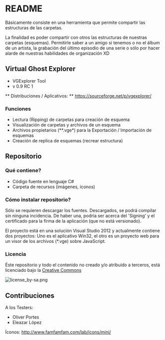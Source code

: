 # README #

Básicamente consiste en una herramienta que permite compartir las estructuras de las carpetas.

La finalidad es poder compartir con otros las estructuras de nuestras carpetas (esquemas). Permitirle saber a un amigo si tenemos o no el álbum de un artista, la grabación del último episodio de una serie o sólo por hacer alarde de nuestras habilidades de organización XD


## Virtual Ghost Explorer ##

* VGExplorer Tool
* v 0.9 RC 1

** Distribuciones / Aplicativos: ** https://sourceforge.net/p/vgexplorer/

### Funciones ###

* Lectura (Ripping) de carpetas para creación de esquema
* Visualización de carpetas y archivos de un esquema
* Archivos propietarios (**.vge*) para la Exportación / Importación de esquemas
* Creación de replica de esquemas (recrear estructura)


## Repositorio ##


### Qué contiene? ###

* Código fuente en lenguaje C#
* Carpeta de recursos (imágenes, íconos)


### Cómo instalar repositorio? ###

Sólo se requieren descargar los fuentes.
Descargados, se podrá compilar sin ninguna incidencia.
De haber una, podría ser acerca del 'Signing' y el certificado para la firma de la aplicación (que no está versionado).

El proyecto está en una solución Visual Studio 2012 y actualmente contiene dos proyectos: Uno es el aplicativo Win32, el otro es un proyecto web para un visor de los archivos (*.vge) sobre JavaScript.


### Licencia ###

Éste repositorio y todo el contenido no creado y/o atribuido a terceros, está licenciado bajo la [Creative Commons](https://creativecommons.org/licenses/by-sa/4.0/)

![license_by-sa.png](https://bitbucket.org/repo/dgG8oL/images/2860542338-license_by-sa.png)




## Contribuciones ##

A los Testers:

* Oliver Portes
* Eleazar López

Íconos:
http://www.famfamfam.com/lab/icons/mini/